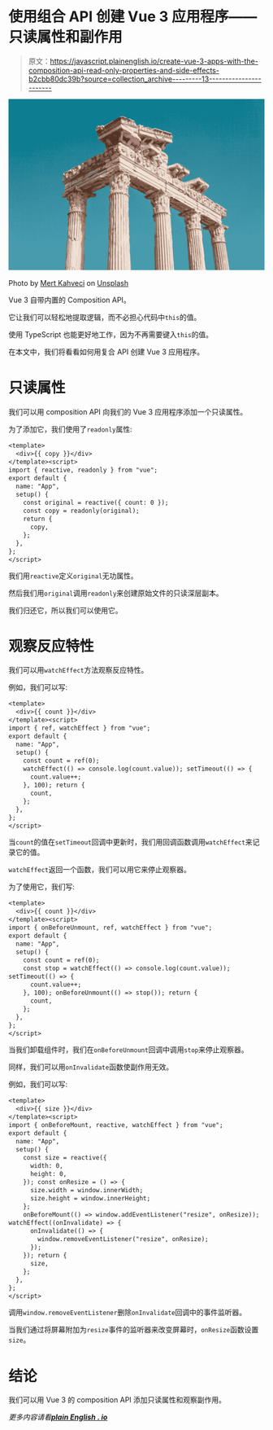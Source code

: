 # 使用组合 API 创建 Vue 3 应用程序——只读属性和副作用

> 原文：<https://javascript.plainenglish.io/create-vue-3-apps-with-the-composition-api-read-only-properties-and-side-effects-b2cbb80dc39b?source=collection_archive---------13----------------------->

![](img/a4653631ea832b55c5c6da9e2413b9bd.png)

Photo by [Mert Kahveci](https://unsplash.com/@mertkahveci?utm_source=medium&utm_medium=referral) on [Unsplash](https://unsplash.com?utm_source=medium&utm_medium=referral)

Vue 3 自带内置的 Composition API。

它让我们可以轻松地提取逻辑，而不必担心代码中`this`的值。

使用 TypeScript 也能更好地工作，因为不再需要键入`this`的值。

在本文中，我们将看看如何用复合 API 创建 Vue 3 应用程序。

# 只读属性

我们可以用 composition API 向我们的 Vue 3 应用程序添加一个只读属性。

为了添加它，我们使用了`readonly`属性:

```
<template>
  <div>{{ copy }}</div>
</template><script>
import { reactive, readonly } from "vue";
export default {
  name: "App",
  setup() {
    const original = reactive({ count: 0 });
    const copy = readonly(original);
    return {
      copy,
    };
  },
};
</script>
```

我们用`reactive`定义`original`无功属性。

然后我们用`original`调用`readonly`来创建原始文件的只读深层副本。

我们归还它，所以我们可以使用它。

# 观察反应特性

我们可以用`watchEffect`方法观察反应特性。

例如，我们可以写:

```
<template>
  <div>{{ count }}</div>
</template><script>
import { ref, watchEffect } from "vue";
export default {
  name: "App",
  setup() {
    const count = ref(0);
    watchEffect(() => console.log(count.value)); setTimeout(() => {
      count.value++;
    }, 100); return {
      count,
    };
  },
};
</script>
```

当`count`的值在`setTimeout`回调中更新时，我们用回调函数调用`watchEffect`来记录它的值。

`watchEffect`返回一个函数，我们可以用它来停止观察器。

为了使用它，我们写:

```
<template>
  <div>{{ count }}</div>
</template><script>
import { onBeforeUnmount, ref, watchEffect } from "vue";
export default {
  name: "App",
  setup() {
    const count = ref(0);
    const stop = watchEffect(() => console.log(count.value)); setTimeout(() => {
      count.value++;
    }, 100); onBeforeUnmount(() => stop()); return {
      count,
    };
  },
};
</script>
```

当我们卸载组件时，我们在`onBeforeUnmount`回调中调用`stop`来停止观察器。

同样，我们可以用`onInvalidate`函数使副作用无效。

例如，我们可以写:

```
<template>
  <div>{{ size }}</div>
</template><script>
import { onBeforeMount, reactive, watchEffect } from "vue";
export default {
  name: "App",
  setup() {
    const size = reactive({
      width: 0,
      height: 0,
    }); const onResize = () => {
      size.width = window.innerWidth;
      size.height = window.innerHeight;
    };
    onBeforeMount(() => window.addEventListener("resize", onResize)); watchEffect((onInvalidate) => {
      onInvalidate(() => {
        window.removeEventListener("resize", onResize);
      });
    }); return {
      size,
    };
  },
};
</script>
```

调用`window.removeEventListener`删除`onInvalidate`回调中的事件监听器。

当我们通过将屏幕附加为`resize`事件的监听器来改变屏幕时，`onResize`函数设置`size`。

# 结论

我们可以用 Vue 3 的 composition API 添加只读属性和观察副作用。

*更多内容请看*[***plain English . io***](https://plainenglish.io/)